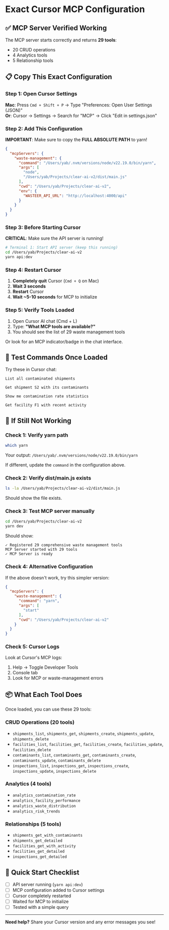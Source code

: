 # Exact Cursor MCP Configuration

## ✅ MCP Server Verified Working

The MCP server starts correctly and returns **29 tools**:
- 20 CRUD operations  
- 4 Analytics tools
- 5 Relationship tools

## 📋 Copy This Exact Configuration

### Step 1: Open Cursor Settings

**Mac**: Press `Cmd + Shift + P` → Type "Preferences: Open User Settings (JSON)"  
**Or**: Cursor → Settings → Search for "MCP" → Click "Edit in settings.json"

### Step 2: Add This Configuration

**IMPORTANT**: Make sure to copy the **FULL ABSOLUTE PATH** to yarn!

```json
{
  "mcpServers": {
    "waste-management": {
      "command": "/Users/yab/.nvm/versions/node/v22.19.0/bin/yarn",
      "args": [
        "node",
        "/Users/yab/Projects/clear-ai-v2/dist/main.js"
      ],
      "cwd": "/Users/yab/Projects/clear-ai-v2",
      "env": {
        "WASTEER_API_URL": "http://localhost:4000/api"
      }
    }
  }
}
```

### Step 3: Before Starting Cursor

**CRITICAL**: Make sure the API server is running!

```bash
# Terminal 1: Start API server (keep this running)
cd /Users/yab/Projects/clear-ai-v2
yarn api:dev
```

### Step 4: Restart Cursor

1. **Completely quit** Cursor (`Cmd + Q` on Mac)
2. **Wait 3 seconds**
3. **Restart** Cursor
4. **Wait ~5-10 seconds** for MCP to initialize

### Step 5: Verify Tools Loaded

1. Open Cursor AI chat (Cmd + L)
2. Type: **"What MCP tools are available?"**
3. You should see the list of 29 waste management tools

Or look for an MCP indicator/badge in the chat interface.

## 🧪 Test Commands Once Loaded

Try these in Cursor chat:

```
List all contaminated shipments
```

```
Get shipment S2 with its contaminants
```

```
Show me contamination rate statistics
```

```
Get facility F1 with recent activity
```

## 🐛 If Still Not Working

### Check 1: Verify yarn path

```bash
which yarn
```

Your output: `/Users/yab/.nvm/versions/node/v22.19.0/bin/yarn`

If different, update the `command` in the configuration above.

### Check 2: Verify dist/main.js exists

```bash
ls -la /Users/yab/Projects/clear-ai-v2/dist/main.js
```

Should show the file exists.

### Check 3: Test MCP server manually

```bash
cd /Users/yab/Projects/clear-ai-v2
yarn dev
```

Should show:
```
✓ Registered 29 comprehensive waste management tools
MCP Server started with 29 tools
✓ MCP Server is ready
```

### Check 4: Alternative Configuration

If the above doesn't work, try this simpler version:

```json
{
  "mcpServers": {
    "waste-management": {
      "command": "yarn",
      "args": [
        "start"
      ],
      "cwd": "/Users/yab/Projects/clear-ai-v2"
    }
  }
}
```

### Check 5: Cursor Logs

Look at Cursor's MCP logs:
1. Help → Toggle Developer Tools
2. Console tab
3. Look for MCP or waste-management errors

## 📦 What Each Tool Does

Once loaded, you can use these 29 tools:

### CRUD Operations (20 tools)
- `shipments_list`, `shipments_get`, `shipments_create`, `shipments_update`, `shipments_delete`
- `facilities_list`, `facilities_get`, `facilities_create`, `facilities_update`, `facilities_delete`
- `contaminants_list`, `contaminants_get`, `contaminants_create`, `contaminants_update`, `contaminants_delete`
- `inspections_list`, `inspections_get`, `inspections_create`, `inspections_update`, `inspections_delete`

### Analytics (4 tools)
- `analytics_contamination_rate`
- `analytics_facility_performance`
- `analytics_waste_distribution`
- `analytics_risk_trends`

### Relationships (5 tools)
- `shipments_get_with_contaminants`
- `shipments_get_detailed`
- `facilities_get_with_activity`
- `facilities_get_detailed`
- `inspections_get_detailed`

## 🎯 Quick Start Checklist

- [ ] API server running (`yarn api:dev`)
- [ ] MCP configuration added to Cursor settings
- [ ] Cursor completely restarted
- [ ] Waited for MCP to initialize
- [ ] Tested with a simple query

---

**Need help?** Share your Cursor version and any error messages you see!


